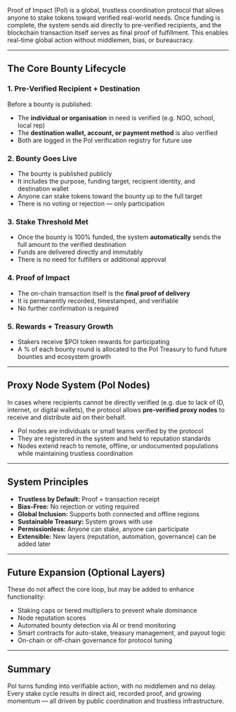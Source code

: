 Proof of Impact (PoI) is a global, trustless coordination protocol that allows anyone to stake tokens toward verified real-world needs. Once funding is complete, the system sends aid directly to pre-verified recipients, and the blockchain transaction itself serves as final proof of fulfillment. This enables real-time global action without middlemen, bias, or bureaucracy.

---

## The Core Bounty Lifecycle

### 1. **Pre-Verified Recipient + Destination**
Before a bounty is published:
- The **individual or organisation** in need is verified (e.g. NGO, school, local rep)
- The **destination wallet, account, or payment method** is also verified
- Both are logged in the PoI verification registry for future use

### 2. **Bounty Goes Live**
- The bounty is published publicly
- It includes the purpose, funding target, recipient identity, and destination wallet
- Anyone can stake tokens toward the bounty up to the full target
- There is no voting or rejection — only participation

### 3. **Stake Threshold Met**
- Once the bounty is 100% funded, the system **automatically** sends the full amount to the verified destination
- Funds are delivered directly and immutably
- There is no need for fulfillers or additional approval

### 4. **Proof of Impact**
- The on-chain transaction itself is the **final proof of delivery**
- It is permanently recorded, timestamped, and verifiable
- No further confirmation is required

### 5. **Rewards + Treasury Growth**
- Stakers receive $POI token rewards for participating
- A % of each bounty round is allocated to the PoI Treasury to fund future bounties and ecosystem growth

---

## Proxy Node System (PoI Nodes)

In cases where recipients cannot be directly verified (e.g. due to lack of ID, internet, or digital wallets), the protocol allows **pre-verified proxy nodes** to receive and distribute aid on their behalf.

- PoI nodes are individuals or small teams verified by the protocol
- They are registered in the system and held to reputation standards
- Nodes extend reach to remote, offline, or undocumented populations while maintaining trustless coordination

---

## System Principles

- **Trustless by Default:** Proof = transaction receipt
- **Bias-Free:** No rejection or voting required
- **Global Inclusion:** Supports both connected and offline regions
- **Sustainable Treasury:** System grows with use
- **Permissionless:** Anyone can stake, anyone can participate
- **Extensible:** New layers (reputation, automation, governance) can be added later

---

## Future Expansion (Optional Layers)

These do not affect the core loop, but may be added to enhance functionality:
- Staking caps or tiered multipliers to prevent whale dominance
- Node reputation scores
- Automated bounty detection via AI or trend monitoring
- Smart contracts for auto-stake, treasury management, and payout logic
- On-chain or off-chain governance for protocol tuning

---

## Summary

PoI turns funding into verifiable action, with no middlemen and no delay. Every stake cycle results in direct aid, recorded proof, and growing momentum — all driven by public coordination and trustless infrastructure.
